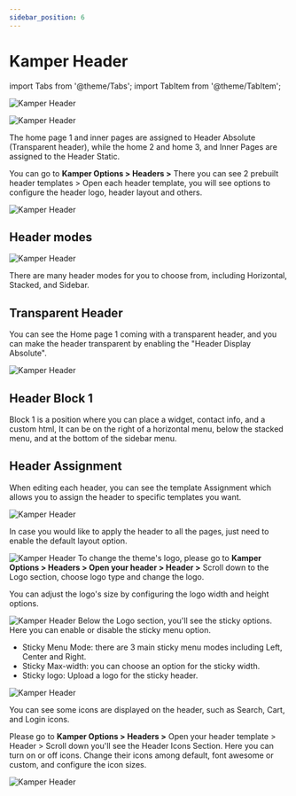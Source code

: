 ```yaml
---
sidebar_position: 6
---
```

# Kamper Header

import Tabs from '@theme/Tabs';
import TabItem from '@theme/TabItem';

<Tabs className="unique-tabs">
  <TabItem value="Header">

![Kamper Header](./img/header1.jpeg)

![Kamper Header](./img/header2.jpeg)

The home page 1 and inner pages are assigned to Header Absolute (Transparent header), while the home 2 and home 3, and Inner Pages are assigned to the Header Static.

You can go to **Kamper Options > Headers >** There you can see 2 prebuilt header templates > Open each header template, you will see options to configure the header logo, header layout and others.

![Kamper Header](./img/header-list.jpeg)

## Header modes

![Kamper Header](./img/header-option.jpeg)

There are many header modes for you to choose from, including Horizontal, Stacked, and Sidebar.

## Transparent Header

You can see the Home page 1 coming with a transparent header, and you can make the header transparent by enabling the "Header Display Absolute".

![Kamper Header](./img/header-absolute.jpeg)

## Header Block 1

Block 1 is a position where you can place a widget, contact info, and a custom html, It can be on the right of a horizontal menu, below the stacked menu, and at the bottom of the sidebar menu.

## Header Assignment

When editing each header, you can see the template Assignment which allows you to assign the header to specific templates you want.

![Kamper Header](./img/header-assign.jpeg)

In case you would like to apply the header to all the pages, just need to enable the default layout option.

![Kamper Header](./img/header-default.jpeg)
</TabItem>
  <TabItem value="Default & Mobile Logo">
To change the theme's logo, please go to **Kamper Options > Headers > Open your header > Header >** Scroll down to the Logo section, choose logo type and change the logo.

You can adjust the logo's size by configuring the logo width and height options.

![Kamper Header](./img/logo.jpeg)
</TabItem>
  <TabItem value="Sticky Header">
Below the Logo section, you'll see the sticky options. Here you can enable or disable the sticky menu option.

* Sticky Menu Mode: there are 3 main sticky menu modes including Left, Center and Right.
* Sticky Max-width: you can choose an option for the sticky width.
* Sticky logo: Upload a logo for the sticky header.

![Kamper Header](./img/sticky-logo.jpeg)
</TabItem>

<TabItem value="Header Icons">
You can see some icons are displayed on the header, such as Search, Cart, and Login icons. 

Please go to **Kamper Options > Headers >** Open your header template > Header > Scroll down you'll see the Header Icons Section.
Here you can turn on or off icons. Change their icons among default, font awesome or custom, and configure the icon sizes.

![Kamper Header](./img/header-icon.jpeg)
</TabItem>
</Tabs>





  



